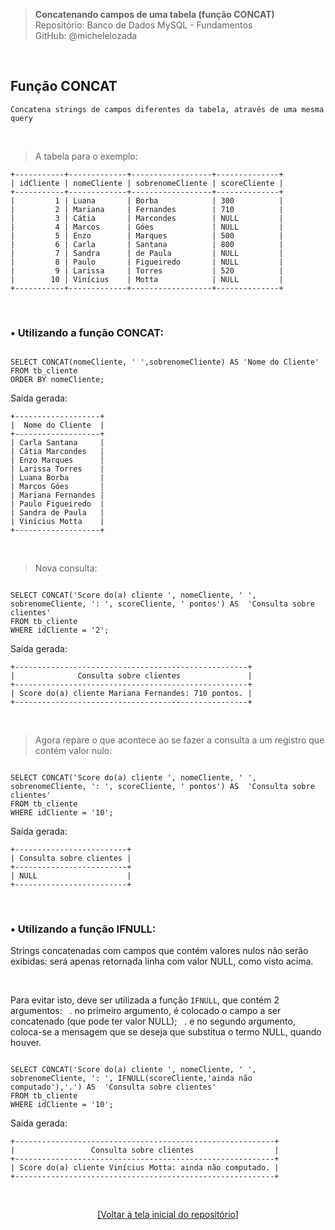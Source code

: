 > **Concatenando campos de uma tabela (função CONCAT)**    
> Repositório: Banco de Dados MySQL - Fundamentos  
> GitHub: @michelelozada
&nbsp;
     
&nbsp;   
## Função CONCAT
```
Concatena strings de campos diferentes da tabela, através de uma mesma query
```
     
&nbsp;

> A tabela para o exemplo:
```
+-----------+-------------+------------------+--------------+
| idCliente | nomeCliente | sobrenomeCliente | scoreCliente |
+-----------+-------------+------------------+--------------+
|         1 | Luana       | Borba            | 300          |
|         2 | Mariana     | Fernandes        | 710          |
|         3 | Cátia       | Marcondes        | NULL         |
|         4 | Marcos      | Góes             | NULL         |
|         5 | Enzo        | Marques          | 500          |
|         6 | Carla       | Santana          | 800          |
|         7 | Sandra      | de Paula         | NULL         |
|         8 | Paulo       | Figueiredo       | NULL         |
|         9 | Larissa     | Torres           | 520          |
|        10 | Vinícius    | Motta            | NULL         |
+-----------+-------------+------------------+--------------+
```

&nbsp;

### • Utilizando a função CONCAT:
```mysql

SELECT CONCAT(nomeCliente, ' ',sobrenomeCliente) AS 'Nome do Cliente'
FROM tb_cliente
ORDER BY nomeCliente;
```

Saída gerada:
```
+-------------------+
|  Nome do Cliente  |
+-------------------+
| Carla Santana     |
| Cátia Marcondes   |
| Enzo Marques      |
| Larissa Torres    |
| Luana Borba       |
| Marcos Góes       |
| Mariana Fernandes |
| Paulo Figueiredo  |
| Sandra de Paula   |
| Vinícius Motta    |
+-------------------+
```

&nbsp;

> Nova consulta:
```mysql

SELECT CONCAT('Score do(a) cliente ', nomeCliente, ' ', sobrenomeCliente, ': ', scoreCliente, ' pontos') AS  'Consulta sobre clientes'
FROM tb_cliente
WHERE idCliente = '2';
```

Saída gerada:

```
+----------------------------------------------------+
|              Consulta sobre clientes               |
+----------------------------------------------------+
| Score do(a) cliente Mariana Fernandes: 710 pontos. |
+----------------------------------------------------+
```

&nbsp;

> Agora repare o que acontece ao se fazer a consulta a um registro que contém valor nulo:  
```mysql

SELECT CONCAT('Score do(a) cliente ', nomeCliente, ' ', sobrenomeCliente, ': ', scoreCliente, ' pontos') AS  'Consulta sobre clientes'
FROM tb_cliente
WHERE idCliente = '10';
```
Saída gerada:
```
+-------------------------+
| Consulta sobre clientes |
+-------------------------+
| NULL                    |
+-------------------------+
```

&nbsp;

### • Utilizando a função IFNULL:
Strings concatenadas com campos que contém valores nulos não serão exibidas: será apenas retornada linha com valor NULL, como visto acima.

&nbsp;

Para evitar isto, deve ser utilizada a função `IFNULL`, que contém 2 argumentos: 
&nbsp;&nbsp;. no primeiro argumento, é colocado o campo a ser concatenado (que pode ter valor NULL); 
&nbsp;&nbsp;. e no segundo argumento, coloca-se a mensagem que se deseja que substitua o termo NULL, quando houver. 
```mysql

SELECT CONCAT('Score do(a) cliente ', nomeCliente, ' ', sobrenomeCliente, ': ', IFNULL(scoreCliente,'ainda não computado'),'.') AS  'Consulta sobre clientes'
FROM tb_cliente
WHERE idCliente = '10';
```

Saída gerada:
```
+----------------------------------------------------------+
|                 Consulta sobre clientes                  |
+----------------------------------------------------------+
| Score do(a) cliente Vinícius Motta: ainda não computado. |
+----------------------------------------------------------+
```

&nbsp;

<div align="center">
<a href="https://github.com/michelelozada/MySQL-Study-Notes">[Voltar à tela inicial do repositório]</a>
</div>